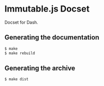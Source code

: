 # Immutable.js Docset
Docset for Dash.

## Generating the documentation

```bash
$ make
$ make rebuild
```

## Generating the archive

```bash
$ make dist
```
